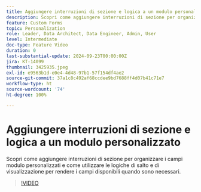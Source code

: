```yaml
---
title: Aggiungere interruzioni di sezione e logica a un modulo personalizzato
description: Scopri come aggiungere interruzioni di sezione per organizzare i campi modulo personalizzati e come utilizzare le logiche di salto e di visualizzazione per rendere i campi disponibili quando sono necessari.
feature: Custom Forms
topic: Personalization
role: Leader, Data Architect, Data Engineer, Admin, User
level: Intermediate
doc-type: Feature Video
duration: 0
last-substantial-update: 2024-09-23T00:00:00Z
jira: KT-14099
thumbnail: 3425935.jpeg
exl-id: e9563b1d-e0e4-4d48-97b1-57f154df4ae2
source-git-commit: 37a1c8c492af68ccdee9bd7688ff4d07b41c71e7
workflow-type: ht
source-wordcount: '74'
ht-degree: 100%

---
```


# Aggiungere interruzioni di sezione e logica a un modulo personalizzato

Scopri come aggiungere interruzioni di sezione per organizzare i campi modulo personalizzati e come utilizzare le logiche di salto e di visualizzazione per rendere i campi disponibili quando sono necessari.

>[!VIDEO](https://video.tv.adobe.com/v/3425935/?quality=12&learn=on)
